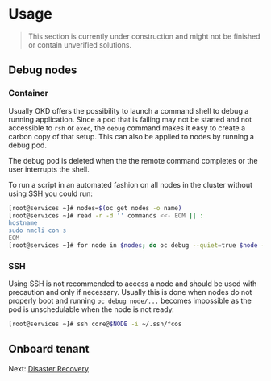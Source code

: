 # Usage

> This section is currently under construction and might not be finished or
> contain unverified solutions.

## Debug nodes

### Container

Usually OKD offers the possibility to launch a command shell to debug a running
application. Since a pod that is failing may not be started and not accessible
to `rsh` or `exec`, the `debug` command makes it easy to create a carbon copy of
that setup. This can also be applied to nodes by running a debug pod.

The debug pod is deleted when the the remote command completes or the user
interrupts the shell.

To run a script in an automated fashion on all nodes in the cluster without
using SSH you could run:

```bash
[root@services ~]# nodes=$(oc get nodes -o name)
[root@services ~]# read -r -d '' commands <<- EOM || :
hostname
sudo nmcli con s
EOM
[root@services ~]# for node in $nodes; do oc debug --quiet=true $node -- chroot /host /bin/bash -c 'tmp=$(mktemp) && echo "$0" > $tmp && . $tmp' "$(echo "$commands")" done
```

### SSH

Using SSH is not recommended to access a node and should be used with precaution
and only if necessary. Usually this is done when nodes do not properly boot and
running `oc debug node/...` becomes impossible as the pod is unschedulable when
the node is not ready.

```bash
[root@services ~]# ssh core@$NODE -i ~/.ssh/fcos
```

## Onboard tenant

Next: [Disaster Recovery](23-disaster-recovery.md)
